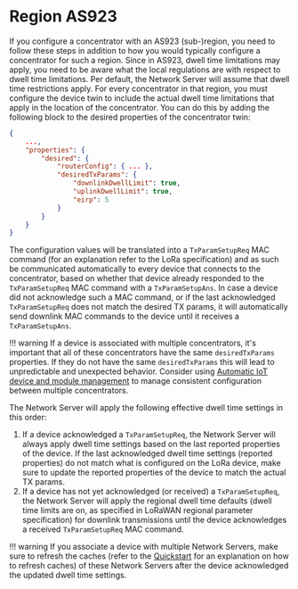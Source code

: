 # Region AS923

If you configure a concentrator with an AS923 (sub-)region, you need to follow these steps in addition to how you would typically configure a concentrator for such a region. Since in AS923, dwell time limitations may apply, you need to be aware what the local regulations are with respect to dwell time limitations. Per default, the Network Server will assume that dwell time restrictions apply. For every concentrator in that region, you must configure the device twin to include the actual dwell time limitations that apply in the location of the concentrator. You can do this by adding the following block to the desired properties of the concentrator twin:

```json
{
    ...,
    "properties": {
        "desired": {
            "routerConfig": { ... },
            "desiredTxParams": {
                "downlinkDwellLimit": true,
                "uplinkDwellLimit": true,
                "eirp": 5
            }
        }
    }
}
```

 The configuration values will be translated into a `TxParamSetupReq` MAC command (for an explanation refer to the LoRa specification) and as such be communicated automatically to every device that connects to the concentrator, based on whether that device already responded to the `TxParamSetupReq` MAC command with a `TxParamSetupAns`. In case a device did not acknowledge such a MAC command, or if the last acknowledged `TxParamSetupReq` does not match the desired TX params, it will automatically send downlink MAC commands to the device until it receives a `TxParamSetupAns`.

!!! warning
    If a device is associated with multiple concentrators, it's important that all of these concentrators have the same `desiredTxParams` properties. If they do not have the same `desiredTxParams` this will lead to unpredictable and unexpected behavior. Consider using [Automatic IoT device and module management](https://docs.microsoft.com/en-gb/azure/iot-hub/iot-hub-automatic-device-management) to manage consistent configuration between multiple concentrators.

The Network Server will apply the following effective dwell time settings in this order:

1. If a device acknowledged a `TxParamSetupReq`, the Network Server will always apply dwell time settings based on the last reported properties of the device. If the last acknowledged dwell time settings (reported properties) do not match what is configured on the LoRa device, make sure to update the reported properties of the device to match the actual TX params.
2. If a device has not yet acknowledged (or received) a `TxParamSetupReq`, the Network Server will apply the regional dwell time defaults (dwell time limits are on, as specified in LoRaWAN regional parameter specification) for downlink transmissions until the device acknowledges a received `TxParamSetupReq` MAC command.

!!! warning
    If you associate a device with multiple Network Servers, make sure to refresh the caches (refer to the [Quickstart](../quickstart.md) for an explanation on how to refresh caches) of these Network Servers after the device acknowledged the updated dwell time settings.
